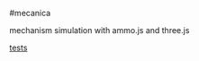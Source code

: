 #mecanica

mechanism simulation with ammo.js and three.js

[tests](https://nrox.github.io/mecanica/)

